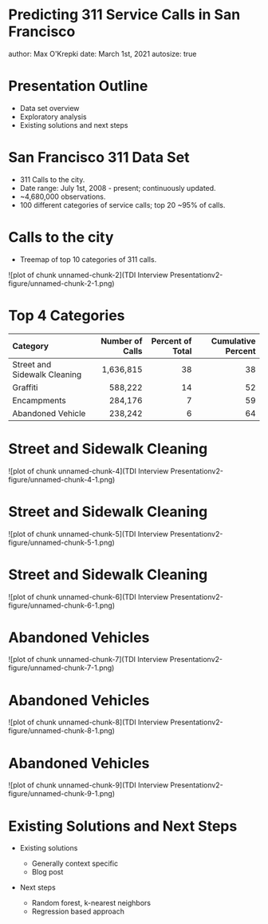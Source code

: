 





Predicting 311 Service Calls in San Francisco
========================================================
author: Max O'Krepki
date: March 1st, 2021
autosize: true

Presentation Outline
========================================================

* Data set overview
* Exploratory analysis
* Existing solutions and next steps

San Francisco 311 Data Set
========================================================

* 311 Calls to the city.
* Date range: July 1st, 2008 - present; continuously updated. 
* ~4,680,000 observations.
* 100 different categories of service calls; top 20 ~95% of calls. 

Calls to the city
========================================================
* Treemap of top 10 categories of 311 calls.

![plot of chunk unnamed-chunk-2](TDI Interview Presentationv2-figure/unnamed-chunk-2-1.png)

Top 4 Categories
========================================================


|Category                     | Number of Calls| Percent of Total| Cumulative Percent|
|:----------------------------|---------------:|----------------:|------------------:|
|Street and Sidewalk Cleaning |       1,636,815|               38|                 38|
|Graffiti                     |         588,222|               14|                 52|
|Encampments                  |         284,176|                7|                 59|
|Abandoned Vehicle            |         238,242|                6|                 64|


Street and Sidewalk Cleaning
========================================================

![plot of chunk unnamed-chunk-4](TDI Interview Presentationv2-figure/unnamed-chunk-4-1.png)

Street and Sidewalk Cleaning
========================================================

![plot of chunk unnamed-chunk-5](TDI Interview Presentationv2-figure/unnamed-chunk-5-1.png)


Street and Sidewalk Cleaning
========================================================

![plot of chunk unnamed-chunk-6](TDI Interview Presentationv2-figure/unnamed-chunk-6-1.png)

Abandoned Vehicles
========================================================

![plot of chunk unnamed-chunk-7](TDI Interview Presentationv2-figure/unnamed-chunk-7-1.png)

Abandoned Vehicles
========================================================

![plot of chunk unnamed-chunk-8](TDI Interview Presentationv2-figure/unnamed-chunk-8-1.png)


Abandoned Vehicles
========================================================

![plot of chunk unnamed-chunk-9](TDI Interview Presentationv2-figure/unnamed-chunk-9-1.png)


Existing Solutions and Next Steps
========================================================

* Existing solutions
  + Generally context specific
  + Blog post

* Next steps
  + Random forest, k-nearest neighbors
  + Regression based approach
